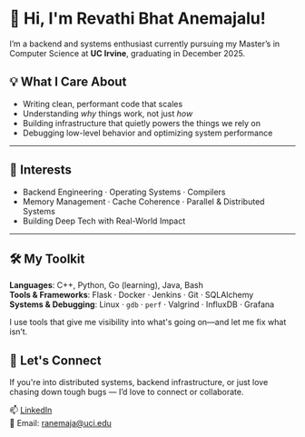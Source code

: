 # 👋 Hi, I'm Revathi Bhat Anemajalu!

I’m a backend and systems enthusiast currently pursuing my Master’s in Computer Science at **UC Irvine**, graduating in December 2025.

## 💡 What I Care About

- Writing clean, performant code that scales
- Understanding *why* things work, not just *how*
- Building infrastructure that quietly powers the things we rely on
- Debugging low-level behavior and optimizing system performance

---

## 🧠 Interests

- Backend Engineering · Operating Systems · Compilers  
- Memory Management · Cache Coherence · Parallel & Distributed Systems  
- Building Deep Tech with Real-World Impact

---

## 🛠️ My Toolkit

**Languages**: C++, Python, Go (learning), Java, Bash  
**Tools & Frameworks**: Flask · Docker · Jenkins · Git · SQLAlchemy  
**Systems & Debugging**: Linux · `gdb` · `perf` · Valgrind · InfluxDB · Grafana  

I use tools that give me visibility into what's going on—and let me fix what isn’t.

## 🤝 Let's Connect

If you're into distributed systems, backend infrastructure, or just love chasing down tough bugs — I’d love to connect or collaborate.

📫 [LinkedIn](https://www.linkedin.com/in/ranemaja)  
💬 Email: ranemaja@uci.edu
